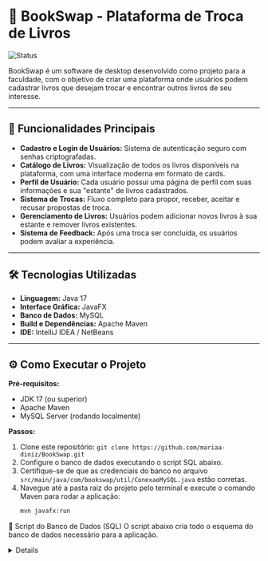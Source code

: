 # 📖 BookSwap - Plataforma de Troca de Livros

![Status](https://img.shields.io/badge/status-concluído-green)

BookSwap é um software de desktop desenvolvido como projeto para a faculdade, com o objetivo de criar uma plataforma onde usuários podem cadastrar livros que desejam trocar e encontrar outros livros de seu interesse.

---

## 🚀 Funcionalidades Principais

- **Cadastro e Login de Usuários:** Sistema de autenticação seguro com senhas criptografadas.
- **Catálogo de Livros:** Visualização de todos os livros disponíveis na plataforma, com uma interface moderna em formato de cards.
- **Perfil de Usuário:** Cada usuário possui uma página de perfil com suas informações e sua "estante" de livros cadastrados.
- **Sistema de Trocas:** Fluxo completo para propor, receber, aceitar e recusar propostas de troca.
- **Gerenciamento de Livros:** Usuários podem adicionar novos livros à sua estante e remover livros existentes.
- **Sistema de Feedback:** Após uma troca ser concluída, os usuários podem avaliar a experiência.

---

## 🛠️ Tecnologias Utilizadas

- **Linguagem:** Java 17
- **Interface Gráfica:** JavaFX
- **Banco de Dados:** MySQL
- **Build e Dependências:** Apache Maven
- **IDE:** IntelliJ IDEA / NetBeans

---

## ⚙️ Como Executar o Projeto

**Pré-requisitos:**
- JDK 17 (ou superior)
- Apache Maven
- MySQL Server (rodando localmente)

**Passos:**
1. Clone este repositório: `git clone https://github.com/mariaa-diniz/BookSwap.git`
2. Configure o banco de dados executando o script SQL abaixo.
3. Certifique-se de que as credenciais do banco no arquivo `src/main/java/com/bookswap/util/ConexaoMySQL.java` estão corretas.
4. Navegue até a pasta raiz do projeto pelo terminal e execute o comando Maven para rodar a aplicação:
   ```bash
   mvn javafx:run
📜 Script do Banco de Dados (SQL)
O script abaixo cria todo o esquema do banco de dados necessário para a aplicação.

<details>
CREATE DATABASE IF NOT EXISTS bookswap;
USE bookswap;

DROP TABLE IF EXISTS feedbacks;
DROP TABLE IF EXISTS trocas;
DROP TABLE IF EXISTS livros;
DROP TABLE IF EXISTS usuarios;

CREATE TABLE usuarios (
id INT AUTO_INCREMENT PRIMARY KEY,
nome VARCHAR(255) NOT NULL,
email VARCHAR(255) NOT NULL UNIQUE,
senha VARCHAR(255) NOT NULL,
data_cadastro DATETIME DEFAULT CURRENT_TIMESTAMP
);

CREATE TABLE livros (
id INT AUTO_INCREMENT PRIMARY KEY,
id_usuario INT NOT NULL,
titulo VARCHAR(255) NOT NULL,
autor VARCHAR(255) NOT NULL,
genero VARCHAR(100),
descricao TEXT,
estado_conservacao ENUM('NOVO', 'SEMINOVO', 'BOM', 'COM_AVARIAS') NOT NULL,
foto_url VARCHAR(255),
disponivel BOOLEAN DEFAULT TRUE,
FOREIGN KEY (id_usuario) REFERENCES usuarios(id)
);

CREATE TABLE trocas (
id INT AUTO_INCREMENT PRIMARY KEY,
id_livro_solicitado INT NOT NULL,
id_usuario_solicitante INT NOT NULL,
id_livro_ofertado INT NOT NULL,
id_usuario_ofertado INT NOT NULL,
status ENUM('PENDENTE', 'ACEITA', 'RECUSADA', 'CONCLUIDA', 'CANCELADA') NOT NULL,
data_proposta DATETIME DEFAULT CURRENT_TIMESTAMP,
FOREIGN KEY (id_livro_solicitado) REFERENCES livros(id),
FOREIGN KEY (id_usuario_solicitante) REFERENCES usuarios(id),
FOREIGN KEY (id_livro_ofertado) REFERENCES livros(id),
FOREIGN KEY (id_usuario_ofertado) REFERENCES usuarios(id)
);

CREATE TABLE feedbacks (
id INT AUTO_INCREMENT PRIMARY KEY,
id_troca INT NOT NULL UNIQUE,
id_usuario_avaliador INT NOT NULL,
nota INT NOT NULL,
comentario TEXT,
data_feedback DATETIME DEFAULT CURRENT_TIMESTAMP,
FOREIGN KEY (id_troca) REFERENCES trocas(id),
FOREIGN KEY (id_usuario_avaliador) REFERENCES usuarios(id)
);
</details>
